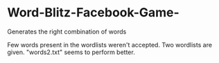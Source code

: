 # Word-Blitz-Facebook-Game-
Generates the right combination of words

Few words present in the wordlists weren't accepted. 
Two wordlists are given. "words2.txt" seems to perform better.
